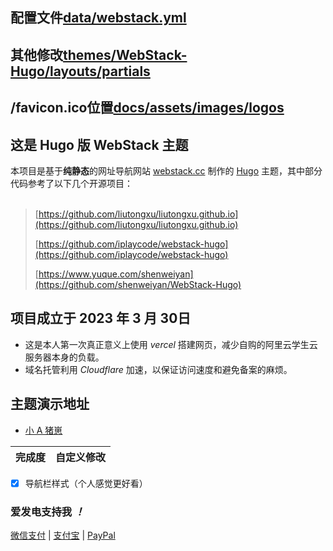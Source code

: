 配置文件[data/webstack.yml](https://github.com/sunshine504/vercel/blob/main/data/webstack.yml)
---
## 其他修改[themes/WebStack-Hugo/layouts/partials](https://github.com/sunshine504/vercel/tree/main/themes/WebStack-Hugo/layouts/partials)
## /favicon.ico位置[docs/assets/images/logos](https://github.com/sunshine504/vercel/tree/main/docs/assets/images/logos)              
## 这是 Hugo 版 WebStack 主题

本项目是基于**纯静态**的网址导航网站 [webstack.cc](https://github.com/WebStackPage/WebStackPage.github.io) 制作的 [Hugo](https://gohugo.io/) 主题，其中部分代码参考了以下几个开源项目：<br/><br/>


>[https://github.com/liutongxu/liutongxu.github.io](https://github.com/liutongxu/liutongxu.github.io)
>
>[https://github.com/iplaycode/webstack-hugo](https://github.com/iplaycode/webstack-hugo)
>
>[https://www.yuque.com/shenweiyan](https://github.com/shenweiyan/WebStack-Hugo)


## 项目成立于 2023 年 3 月 30日
- 这是本人第一次真正意义上使用 *vercel* 搭建网页，减少自购的阿里云学生云服务器本身的负载。
- 域名托管利用 *Cloudflare* 加速，以保证访问速度和避免备案的麻烦。

## 主题演示地址

- [小 A 猪崽](https://nav.xazz.top/)
  
| 完成度      | 自定义修改 | 
| :---       |   :----:  | 
- [x] 导航栏样式（个人感觉更好看）

### 爱发电支持我 *！*
[微信支付](https://raw.githubusercontent.com/i-kirito/i-kirito/main/img/wechat.png) | [支付宝](https://raw.githubusercontent.com/i-kirito/i-kirito/main/img/alipay.png) | [PayPal](https://www.paypal.com/paypalme/ikirito9)
